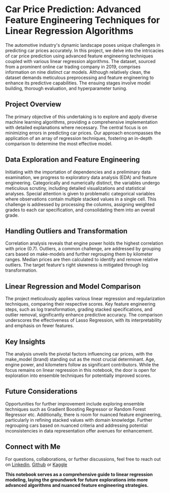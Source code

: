 # Car Price Prediction: Advanced Feature Engineering Techniques for Linear Regression Algorithms

The automotive industry's dynamic landscape poses unique challenges in predicting car prices accurately. In this project, we delve into the intricacies of car price prediction using advanced feature engineering techniques coupled with various linear regression algorithms. The dataset, sourced from a prominent online car trading company in 2019, comprises information on nine distinct car models. Although relatively clean, the dataset demands meticulous preprocessing and feature engineering to enhance its predictive capabilities. The ensuing stages involve model building, thorough evaluation, and hyperparameter tuning.

## Project Overview
The primary objective of this undertaking is to explore and apply diverse machine learning algorithms, providing a comprehensive implementation with detailed explanations where necessary. The central focus is on minimizing errors in predicting car prices. Our approach encompasses the application of an array of regression techniques, fostering an in-depth comparison to determine the most effective model.

## Data Exploration and Feature Engineering
Initiating with the importation of dependencies and a preliminary data examination, we progress to exploratory data analysis (EDA) and feature engineering. Categorically and numerically distinct, the variables undergo meticulous scrutiny, including detailed visualizations and statistical analyses. Special attention is given to problematic categorical variables where observations contain multiple stacked values in a single cell. This challenge is addressed by processing the columns, assigning weighted grades to each car specification, and consolidating them into an overall grade.

## Handling Outliers and Transformation
Correlation analysis reveals that engine power holds the highest correlation with price (0.7). Outliers, a common challenge, are addressed by grouping cars based on make-models and further regrouping them by kilometer ranges. Median prices are then calculated to identify and remove relative outliers. The target feature's right skewness is mitigated through log transformation.

## Linear Regression and Model Comparison
The project meticulously applies various linear regression and regularization techniques, comparing their respective scores. Key feature engineering steps, such as log transformation, grading stacked specifications, and outlier removal, significantly enhance predictive accuracy. The comparison underscores the effectiveness of Lasso Regression, with its interpretability and emphasis on fewer features.

## Key Insights
The analysis unveils the pivotal factors influencing car prices, with the make_model (brand) standing out as the most crucial determinant. Age, engine power, and kilometers follow as significant contributors. While the focus remains on linear regression in this notebook, the door is open for exploration into ensemble techniques for potentially improved scores.

## Future Considerations
Opportunities for further improvement include exploring ensemble techniques such as Gradient Boosting Regressor or Random Forest Regressor etc. Additionally, there is room for nuanced feature engineering, particularly in refining stacked values with domain knowledge. Further regrouping cars based on nuanced criteria and addressing potential inconsistencies in data representation offer avenues for enhancement.

## Connect with Me
For questions, collaborations, or further discussions, feel free to reach out on [Linkedin](https://www.linkedin.com/in/fatih-calik-469961237/), [Github](https://github.com/fatih-ml) or [Kaggle](https://www.kaggle.com/fatihkgg)

__This notebook serves as a comprehensive guide to linear regression modeling, laying the groundwork for future explorations into more advanced algorithms and nuanced feature engineering strategies.__
